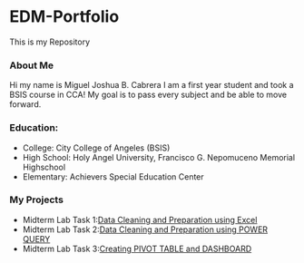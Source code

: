 # EDM-Portfolio
This is my Repository
### About Me
Hi my name is Miguel Joshua B. Cabrera I am a first year student and took a BSIS course in CCA! My goal is to pass every subject and be able to move forward.
### Education:
- College: City College of Angeles (BSIS)
- High School: Holy Angel University, Francisco G. Nepomuceno Memorial Highschool
- Elementary: Achievers Special Education Center
### My Projects
- Midterm Lab Task 1:[Data Cleaning and Preparation using Excel](https://github.com/mcab3/EDM-Portfolio/tree/main/Midterm%20Lab%20Task%201)
- Midterm Lab Task 2:[Data Cleaning and Preparation using POWER QUERY](https://github.com/mcab3/EDM-Portfolio/tree/main/Midterm%20Lab%20Task%202)
- Midterm Lab Task 3:[Creating PIVOT TABLE and DASHBOARD](https://github.com/mcab3/EDM-Portfolio/tree/main/Midterm%20Lab%20Task%203)
